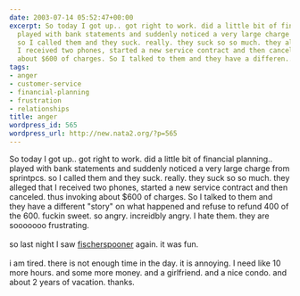 ```yaml
---
date: 2003-07-14 05:52:47+00:00
excerpt: So today I got up.. got right to work. did a little bit of financial planning..
  played with bank statements and suddenly noticed a very large charge from sprintpcs.
  so I called them and they suck. really. they suck so so much. they alleged that
  I received two phones, started a new service contract and then canceled. thus invoking
  about $600 of charges. So I talked to them and they have a differen...
tags:
- anger
- customer-service
- financial-planning
- frustration
- relationships
title: anger
wordpress_id: 565
wordpress_url: http://new.nata2.org/?p=565
---
```


So today I got up.. got right to work. did a little bit of financial planning.. played with bank statements and suddenly noticed a very large charge from sprintpcs. so I called them and they suck. really. they suck so so much. they alleged that I received two phones, started a new service contract and then canceled. thus invoking about $600 of charges. So I talked to them and they have a different "story" on what happened and refuse to refund 400 of the 600. fuckin sweet. so angry. increidbly angry. I hate them. they are sooooooo frustrating. <br/><br/>so last night I saw <a href="https://web.archive.org/web/20030814003134/http://www.nata2.info//?path=pictures/shows/fischerspooner_heat_2003">fischerspooner</a> again. it was fun.<br/><br/>i am tired. there is not enough time in the day. it is annoying. I need like 10 more hours. and some more money. and a girlfriend. and a nice condo. and about 2 years of vacation. thanks.